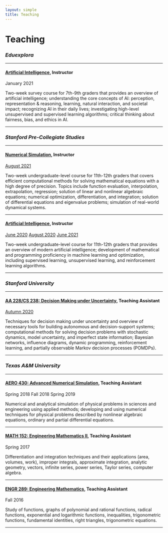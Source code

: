 ```yaml
---
layout: simple
title: Teaching
---
```


# Teaching

### *Eduexplora*
___

#### <a href="https://www.eduexplora.com/online/grade7-8-discrete-mathematics-talley-amir.php" target="_blank">Artificial Intelligence</a>, Instructor
<span class="tag is-small">January 2021</span>

Two-week survey course for 7th-9th graders that provides an overview of artificial intelligence; understanding the core concepts of AI: perception, representation & reasoning, learning, natural interaction, and societal impact; recognizing AI in their daily lives; investigating high-level unsupervised and supervised learning algorithms; critical thinking about fairness, bias, and ethics in AI.

___

### *Stanford Pre-Collegiate Studies*
___

#### <a href="https://summerinstitutes.spcs.stanford.edu/courses/2021/numerical-simulation?source=/courses/2021" target="_blank">Numerical Simulation</a>, Instructor
<span class="tag is-small"><a href="https://summerinstitutes.spcs.stanford.edu/courses/2021/numerical-simulation?source=/courses/2021" target="_blank">August 2021</a></span> 

Two-week undergraduate-level course for 11th-12th graders that covers efficient computational methods for solving mathematical equations with a high degree of precision. Topics include function evaluation, interpolation, extrapolation, regression; solution of linear and nonlinear algebraic equations; numerical optimization, differentiation, and integration; solution of differential equations and eigenvalue problems; simulation of real-world dynamical systems.

___

#### <a href="https://summerinstitutes.spcs.stanford.edu/courses/2021/artificial-intelligence?source=/courses/2021" target="_blank">Artificial Intelligence</a>, Instructor
<span class="tag is-small"><a href="https://summerinstitutes.spcs.stanford.edu/courses/2020/artificial-intelligence-0?source=/courses/2020" target="_blank">June 2020</a></span> <span class="tag is-small"><a href="https://summerinstitutes.spcs.stanford.edu/courses/2020/artificial-intelligence-1" target="_blank">August 2020</a></span> <span class="tag is-small"><a href="https://summerinstitutes.spcs.stanford.edu/courses/2021/artificial-intelligence?source=/courses/2021" target="_blank">June 2021</a></span>

Two-week undergraduate-level course for 11th-12th graders that provides an overview of modern artificial intelligence; development of mathematical and programming proficiency in machine learning and optimization, including supervised learning, unsupervised learning, and reinforcement learning algorithms.

___

### *Stanford University*
___

#### <a href="https://web.stanford.edu/class/aa228/cgi-bin/wp/" target="_blank">AA 228/CS 238: Decision Making under Uncertainty</a>, Teaching Assistant
<span class="tag is-small"><a href="https://explorecourses.stanford.edu/search?q=cs+238&view=catalog&page=0&academicYear=&filter-term-Autumn=on&collapse=&filter-coursestatus-Active=on" target="_blank">Autumn 2020</a></span>

Techniques for decision making under uncertainty and overview of necessary tools for building autonomous and decision-support systems; computational methods for solving decision problems with stochastic dynamics, model uncertainty, and imperfect state information; Bayesian networks, influence diagrams, dynamic programming, reinforcement learning, and partially observable Markov decision processes (POMDPs).

___

### *Texas A&M University*
___

#### <a href="https://catalog.tamu.edu/undergraduate/course-descriptions/aero/" target="_blank">AERO 430: Advanced Numerical Simulation</a>, Teaching Assistant
<span class="tag is-small">Spring 2018</span> <span class="tag is-small">Fall 2018</span> <span class="tag is-small">Spring 2019</span>

Numerical and analytical simulation of physical problems in sciences and engineering using applied methods; developing and using numerical techniques for physical problems described by nonlinear algebraic equations, ordinary and partial differential equations.

___

#### <a href="https://catalog.tamu.edu/undergraduate/course-descriptions/math/" target="_blank">MATH 152: Engineering Mathematics II</a>, Teaching Assistant
<span class="tag is-small">Spring 2017</span>

Differentiation and integration techniques and their applications (area, volumes, work), improper integrals, approximate integration, analytic geometry, vectors, infinite series, power series, Taylor series, computer algebra.

___

#### <a href="https://catalog.tamu.edu/undergraduate/course-descriptions/engr/" target="_blank">ENGR 289: Engineering Mathematics</a>, Teaching Assistant
<span class="tag is-small">Fall 2016</span>

Study of functions, graphs of polynomial and rational functions, radical functions, exponential and logarithmic functions, inequalities, trigonometric functions, fundamental identities, right triangles, trigonometric equations.

___
